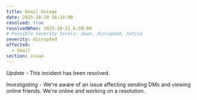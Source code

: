 ```yaml
---
title: Email Outage
date: 2025-10-20 16:24:00
resolved: true
resolvedWhen: 2025-10-21 6:58:00
# Possible severity levels: down, disrupted, notice
severity: disrupted
affected:
  - Email
section: issue
---
```


*Update* - This incident has been resolved.

*Investigating* - We're aware of an issue affecting sending DMs and viewing online friends. We're online and working on a resolution.
